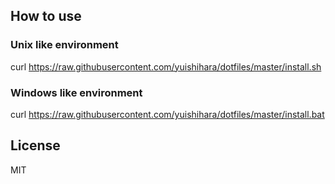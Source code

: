 ## How to use
### Unix like environment
curl https://raw.githubusercontent.com/yuishihara/dotfiles/master/install.sh

### Windows like environment
curl https://raw.githubusercontent.com/yuishihara/dotfiles/master/install.bat

## License
MIT
